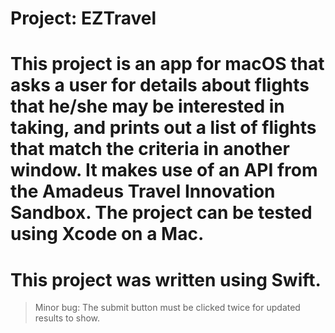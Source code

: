 # Project: EZTravel

# This project is an app for macOS that asks a user for details about flights that he/she may be interested in taking, and prints out a list of flights that match the criteria in another window. It makes use of an API from the Amadeus Travel Innovation Sandbox. The project can be tested using Xcode on a Mac.

# This project was written using Swift.

> Minor bug: The submit button must be clicked twice for updated results to show.
